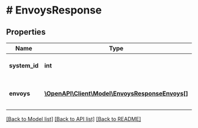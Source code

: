 # # EnvoysResponse

## Properties

Name | Type | Description | Notes
------------ | ------------- | ------------- | -------------
**system_id** | **int** | The identifier of the system. |
**envoys** | [**\OpenAPI\Client\Model\EnvoysResponseEnvoys[]**](EnvoysResponseEnvoys.md) | A list of active Envoys on this system. |

[[Back to Model list]](../../README.md#models) [[Back to API list]](../../README.md#endpoints) [[Back to README]](../../README.md)
